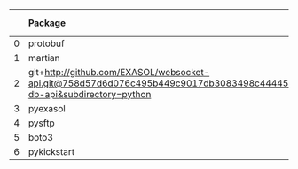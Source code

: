 <!-- markdown-link-check-disable -->

|    | Package                                                                                                                       | Version in 4.0.0     | Version in 4.1.0     | Status   |
|---:|:------------------------------------------------------------------------------------------------------------------------------|:---------------------|:---------------------|:---------|
|  0 | protobuf                                                                                                                      | 3.17.3               | 3.17.3               |          |
|  1 | martian                                                                                                                       | 1.4                  | 1.4                  |          |
|  2 | git+http://github.com/EXASOL/websocket-api.git@758d57d6d076c495b449c9017db3083498c44445#egg=exasol-db-api&subdirectory=python | No version specified | No version specified |          |
|  3 | pyexasol                                                                                                                      | 0.20.0               | 0.20.0               |          |
|  4 | pysftp                                                                                                                        | 0.2.9                | 0.2.9                |          |
|  5 | boto3                                                                                                                         | 1.17.96              | 1.17.96              |          |
|  6 | pykickstart                                                                                                                   | 3.33                 | 3.33                 |          |
